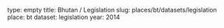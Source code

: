 type: empty
title: Bhutan / Legislation
slug: places/bt/datasets/legislation
place: bt
dataset: legislation
year: 2014
